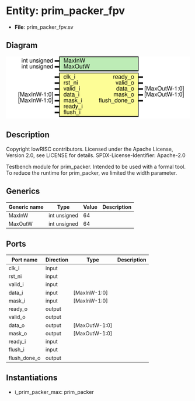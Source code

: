 # Entity: prim_packer_fpv

- **File**: prim_packer_fpv.sv
## Diagram

![Diagram](prim_packer_fpv.svg "Diagram")
## Description

 Copyright lowRISC contributors.
 Licensed under the Apache License, Version 2.0, see LICENSE for details.
 SPDX-License-Identifier: Apache-2.0

 Testbench module for prim_packer. Intended to be used with a formal tool.
 To reduce the runtime for prim_packer, we limited the width parameter.

## Generics

| Generic name | Type         | Value | Description |
| ------------ | ------------ | ----- | ----------- |
| MaxInW       | int unsigned | 64    |             |
| MaxOutW      | int unsigned | 64    |             |
## Ports

| Port name    | Direction | Type          | Description |
| ------------ | --------- | ------------- | ----------- |
| clk_i        | input     |               |             |
| rst_ni       | input     |               |             |
| valid_i      | input     |               |             |
| data_i       | input     | [MaxInW-1:0]  |             |
| mask_i       | input     | [MaxInW-1:0]  |             |
| ready_o      | output    |               |             |
| valid_o      | output    |               |             |
| data_o       | output    | [MaxOutW-1:0] |             |
| mask_o       | output    | [MaxOutW-1:0] |             |
| ready_i      | input     |               |             |
| flush_i      | input     |               |             |
| flush_done_o | output    |               |             |
## Instantiations

- i_prim_packer_max: prim_packer
